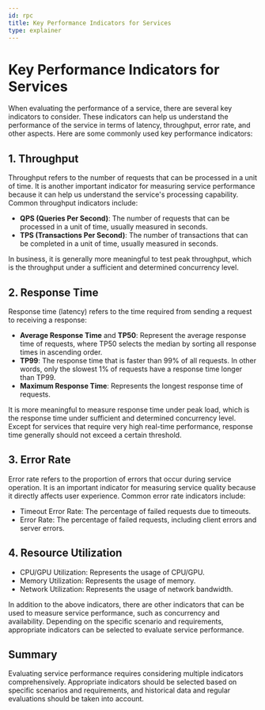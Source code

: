 ```yaml
---
id: rpc
title: Key Performance Indicators for Services
type: explainer
---
```


# Key Performance Indicators for Services

When evaluating the performance of a service, there are several key indicators to consider. These indicators can help us understand the performance of the service in terms of latency, throughput, error rate, and other aspects. Here are some commonly used key performance indicators:

## 1. Throughput

Throughput refers to the number of requests that can be processed in a unit of time. It is another important indicator for measuring service performance because it can help us understand the service's processing capability. Common throughput indicators include:

- **QPS (Queries Per Second)**: The number of requests that can be processed in a unit of time, usually measured in seconds.
- **TPS (Transactions Per Second)**: The number of transactions that can be completed in a unit of time, usually measured in seconds.

In business, it is generally more meaningful to test peak throughput, which is the throughput under a sufficient and determined concurrency level.


## 2. Response Time

Response time (latency) refers to the time required from sending a request to receiving a response:

- **Average Response Time** and **TP50**: Represent the average response time of requests, where TP50 selects the median by sorting all response times in ascending order.
- **TP99**: The response time that is faster than 99% of all requests. In other words, only the slowest 1% of requests have a response time longer than TP99.
- **Maximum Response Time**: Represents the longest response time of requests.

It is more meaningful to measure response time under peak load, which is the response time under sufficient and determined concurrency level. Except for services that require very high real-time performance, response time generally should not exceed a certain threshold.



 
## 3. Error Rate

Error rate refers to the proportion of errors that occur during service operation. It is an important indicator for measuring service quality because it directly affects user experience. Common error rate indicators include:

- Timeout Error Rate: The percentage of failed requests due to timeouts.
- Error Rate: The percentage of failed requests, including client errors and server errors.


## 4. Resource Utilization

- CPU/GPU Utilization: Represents the usage of CPU/GPU.
- Memory Utilization: Represents the usage of memory.
- Network Utilization: Represents the usage of network bandwidth.

In addition to the above indicators, there are other indicators that can be used to measure service performance, such as concurrency and availability. Depending on the specific scenario and requirements, appropriate indicators can be selected to evaluate service performance.


## Summary
Evaluating service performance requires considering multiple indicators comprehensively. Appropriate indicators should be selected based on specific scenarios and requirements, and historical data and regular evaluations should be taken into account.